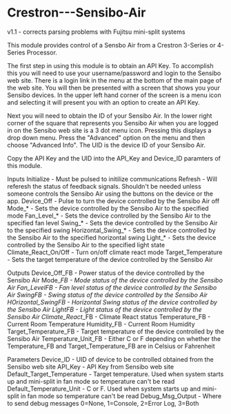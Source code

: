 # Crestron---Sensibo-Air

v1.1 - corrects parsing problems with Fujitsu mini-split systems

This module provides control of a Sensbo Air from a Crestron 3-Series or 
4-Series Processor.  

The first step in using this module is to obtain an API Key.  To accomplish 
this you will need to use your username/password and login to the Sensibo 
web site.  There is a login link in the menu at the bottom of the main 
page of the web site.  You will then be presented with a screen that shows 
you your Sensibo devices.  In the upper left hand corner of the screen is 
a menu icon and selecting it will present you with an option to create an 
API Key.

Next you will need to obtain the ID of your Sensibo Air.  In the lower right
corner of the square that represents you Sensibo Air when you are logged in on
the Sensibo web site is a 3 dot menu icon.  Pressing this displays a drop down
menu.  Press the "Advanced" option on the menu and then choose "Advanced Info".
The UID is the device ID of your Sensibo Air.

Copy the API Key and the UID into the API_Key and Device_ID paramters of this
module. 

Inputs
Initialize                 - Must be pulsed to initilize communications
Refresh                    - Will referesh the status of feedback signals.
                             Shouldn't be needed unless someone controls
                             the Sensibo Air using the buttons on the
                             device or the app.
Device_Off                 - Pulse to turn the device controlled by the Sensibo Air
                             off
Mode_*                     - Sets the device controlled by the Sensibo Air to the
                             specified mode
Fan_Level_*                - Sets the device controlled by the Sensibo Air to the
                             specified fan level
Swing_*                    - Sets the device controlled by the Sensibo Air to the
                             specified swing
Horizontal_Swing_*         - Sets the device controlled by the Sensibo Air to the
                             specified horizontal swing
Light_*                    - Sets the device controlled by the Sensibo Air to the
                             specified light state
Climate_React_On/Off       - Turn on/off climate react mode
Target_Temperature         - Sets the target temperature of the device controlled
                             by the Sensibo Air

Outputs
Device_Off_FB              - Power status of the device controlled by the Sensibo Air
Mode_*_FB                  - Mode status of the device controlled by the Sensibo Air
Fan_Level_*_FB             - Fan level status of the device controlled by the Sensibo Air
Swing_*_FB                 - Swing status of the device controlled by the Sensibo Air
HOrizontal_Swing_*_FB      - Horizontal Swing status of the device controlled by the Sensibo Air
Light_*_FB                 - Light status of the device controlled by the Sensibo Air
Climate_React_*_FB         - Climate React status
Temperature_FB             - Current Room Temperature
Humidity_FB                - Current Room Humidity
Target_Temperature_FB      - Target temperature of the device controlled by the
                             Sensibo Air
Temperature_Unit_FB        - Either C or F depending on whether the Temperature_FB
                             and Target_Temperature_FB are in Celsius or Fahrenheit

Parameters
Device_ID                  - UID of device to be controlled obtained
                             from the Sensibo web site
API_Key                    - API Key from Sensibo web site
Default_Target_Temperature - Target temperature.  Used when system starts up
                             and mini-split in fan mode so temperature can't be
                             read
Default_Temperature_Unit   - C or F.  Used when system starts up and mini-split 
                             in fan mode so temperature can't be read
Debug_Msg_Output           - Where to send debug messages
                             0=None, 1=Console, 2=Error Log, 3=Both 
